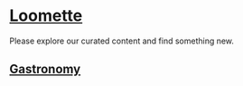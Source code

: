[Loomette](/)
=============

Please explore our curated content and find something new.

[Gastronomy](/gastronomy)
----
